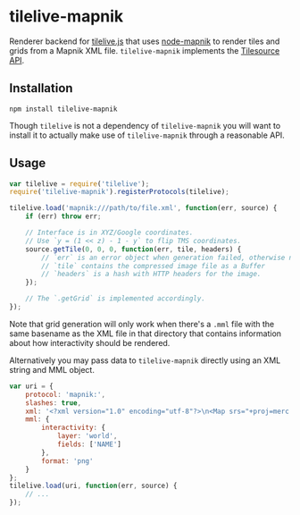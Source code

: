# tilelive-mapnik

Renderer backend for [tilelive.js](http://github.com/mapbox/tilelive.js) that
uses [node-mapnik](http://github.com/mapnik/node-mapnik) to render tiles and
grids from a Mapnik XML file. `tilelive-mapnik` implements the
[Tilesource API](https://github.com/mapbox/tilelive.js/blob/master/API.md).


## Installation

    npm install tilelive-mapnik

Though `tilelive` is not a dependency of `tilelive-mapnik` you will want to
install it to actually make use of `tilelive-mapnik` through a reasonable
API.


## Usage

```javascript
var tilelive = require('tilelive');
require('tilelive-mapnik').registerProtocols(tilelive);

tilelive.load('mapnik:///path/to/file.xml', function(err, source) {
    if (err) throw err;

    // Interface is in XYZ/Google coordinates.
    // Use `y = (1 << z) - 1 - y` to flip TMS coordinates.
    source.getTile(0, 0, 0, function(err, tile, headers) {
        // `err` is an error object when generation failed, otherwise null.
        // `tile` contains the compressed image file as a Buffer
        // `headers` is a hash with HTTP headers for the image.
    });

    // The `.getGrid` is implemented accordingly.
});
```

Note that grid generation will only work when there's a `.mml` file with the
same basename as the XML file in that directory that contains information
about how interactivity should be rendered.

Alternatively you may pass data to `tilelive-mapnik` directly using an XML
string and MML object.

```javascript
var uri = {
    protocol: 'mapnik:',
    slashes: true,
    xml: '<?xml version="1.0" encoding="utf-8"?>\n<Map srs="+proj=merc ... ',
    mml: {
        interactivity: {
            layer: 'world',
            fields: ['NAME']
        },
        format: 'png'
    }
};
tilelive.load(uri, function(err, source) {
    // ...
});
```

